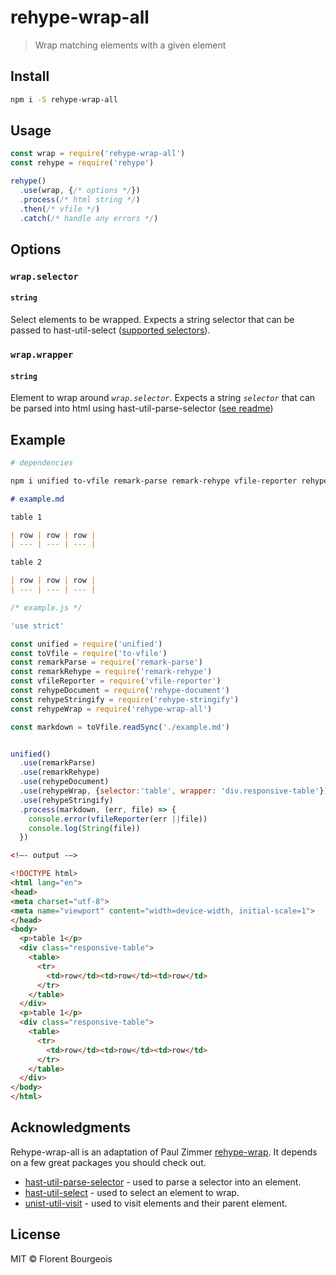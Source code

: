 # rehype-wrap-all

> Wrap matching elements with a given element

## Install

```sh
npm i -S rehype-wrap-all
```

## Usage

```js
const wrap = require('rehype-wrap-all')
const rehype = require('rehype')

rehype()
  .use(wrap, {/* options */})
  .process(/* html string */)
  .then(/* vfile */)
  .catch(/* handle any errors */)
```

## Options

### `wrap.selector`
#### `string`

Select elements to be wrapped. Expects a string selector that can be passed to hast-util-select ([supported selectors](https://github.com/syntax-tree/hast-util-select/blob/master/readme.md#support)).

### `wrap.wrapper`</h3>
#### `string`

Element to wrap around *`wrap.selector`*. Expects a string *`selector`* that can be parsed into html using hast-util-parse-selector ([see readme](https://github.com/syntax-tree/hast-util-parse-selector/blob/master/readme.md))

## Example

```sh
# dependencies

npm i unified to-vfile remark-parse remark-rehype vfile-reporter rehype-document rehype-stringify remark-wrap-all
```

```md
# example.md

table 1

| row | row | row |
| --- | --- | --- |

table 2

| row | row | row |
| --- | --- | --- |
```

```js
/* example.js */

'use strict'

const unified = require('unified')
const toVfile = require('to-vfile')
const remarkParse = require('remark-parse')
const remarkRehype = require('remark-rehype')
const vfileReporter = require('vfile-reporter')
const rehypeDocument = require('rehype-document')
const rehypeStringify = require('rehype-stringify')
const rehypeWrap = require('rehype-wrap-all')

const markdown = toVfile.readSync('./example.md')


unified()
  .use(remarkParse)
  .use(remarkRehype)
  .use(rehypeDocument)
  .use(rehypeWrap, {selector:'table', wrapper: 'div.responsive-table'})
  .use(rehypeStringify)
  .process(markdown, (err, file) => {
    console.error(vfileReporter(err ||file))
    console.log(String(file))
  })
```

```html
<!—- output -—>

<!DOCTYPE html>
<html lang="en">
<head>
<meta charset="utf-8">
<meta name="viewport" content="width=device-width, initial-scale=1">
</head>
<body>
  <p>table 1</p>
  <div class="responsive-table">
    <table>
      <tr>
        <td>row</td><td>row</td><td>row</td>
      </tr>
    </table>
  </div>
  <p>table 1</p>
  <div class="responsive-table">
    <table>
      <tr>
        <td>row</td><td>row</td><td>row</td>
      </tr>
    </table>
  </div>
</body>
</html>
```

## Acknowledgments

Rehype-wrap-all is an adaptation of Paul Zimmer [rehype-wrap](https://github.com/mrzmmr/rehype-wrap). It depends on a few great packages you should check out. 

- [hast-util-parse-selector](https://github.com/syntax-tree/hast-util-parse-selector) - used to parse a selector into an element. 
- [hast-util-select](https://github.com/syntax-tree/hast-util-select) - used to select an element to wrap. 
- [unist-util-visit](https://github.com/syntax-tree/unist-util-visit) - used to visit elements and their parent element.

## License

MIT &copy; Florent Bourgeois
